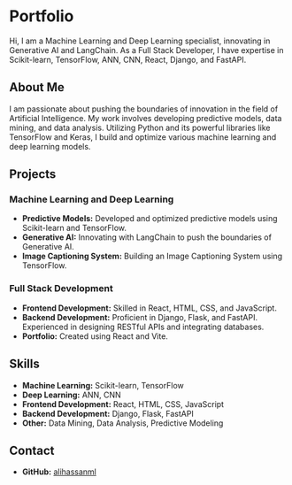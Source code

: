 # Portfolio

Hi, I am a Machine Learning and Deep Learning specialist, innovating in Generative AI and LangChain. As a Full Stack Developer, I have expertise in Scikit-learn, TensorFlow, ANN, CNN, React, Django, and FastAPI.

## About Me

I am passionate about pushing the boundaries of innovation in the field of Artificial Intelligence. My work involves developing predictive models, data mining, and data analysis. Utilizing Python and its powerful libraries like TensorFlow and Keras, I build and optimize various machine learning and deep learning models.

## Projects

### Machine Learning and Deep Learning

- **Predictive Models:** Developed and optimized predictive models using Scikit-learn and TensorFlow.
- **Generative AI:** Innovating with LangChain to push the boundaries of Generative AI.
- **Image Captioning System:** Building an Image Captioning System using TensorFlow.

### Full Stack Development

- **Frontend Development:** Skilled in React, HTML, CSS, and JavaScript.
- **Backend Development:** Proficient in Django, Flask, and FastAPI. Experienced in designing RESTful APIs and integrating databases.
- **Portfolio:** Created using React and Vite.

## Skills

- **Machine Learning:** Scikit-learn, TensorFlow
- **Deep Learning:** ANN, CNN
- **Frontend Development:** React, HTML, CSS, JavaScript
- **Backend Development:** Django, Flask, FastAPI
- **Other:** Data Mining, Data Analysis, Predictive Modeling

## Contact

- **GitHub:** [alihassanml](https://github.com/alihassanml)


